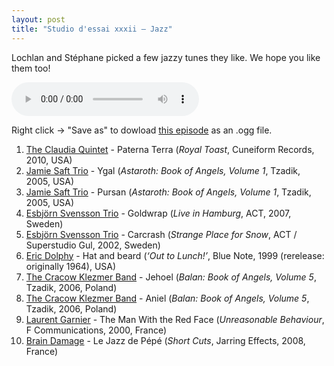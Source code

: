 ```yaml
---
layout: post
title: "Studio d'essai xxxii – Jazz"
---
```


Lochlan and Stéphane picked a few jazzy tunes they like. We hope you like them too!

<audio src="https://raw.githubusercontent.com/studio-dessai/podcasts/master/2015-02-26%20studio%20d%27essai%20xxxii.ogg" controls>
Your browser cannot play embedded audio. Download a better browser: but in the meantime, listen to the episode by downloading it below.
</audio>

Right click → "Save as" to dowload <a
href="https://raw.githubusercontent.com/studio-dessai/podcasts/master/2015-02-26%20studio%20d%27essai%20xxxii.ogg">this episode</a> as an .ogg file.

1. [The Claudia Quintet](http://musicbrainz.org/artist/5882939b-edb4-411a-bc68-3f0af2e5c55f) - Paterna Terra (_Royal Toast_, Cuneiform Records, 2010, USA)
1. [Jamie Saft Trio](http://musicbrainz.org/artist/641a6c2d-2779-40f4-a927-e2b23d819531) - Ygal (_Astaroth: Book of Angels, Volume 1_, Tzadik, 2005, USA)
1. [Jamie Saft Trio](http://musicbrainz.org/artist/641a6c2d-2779-40f4-a927-e2b23d819531) - Pursan (_Astaroth: Book of Angels, Volume 1_, Tzadik, 2005, USA)
1. [Esbjörn Svensson Trio](http://musicbrainz.org/artist/cfa7c6b1-bbb3-4f9a-a636-cbfafb9b4bcf) - Goldwrap (_Live in Hamburg_, ACT, 2007, Sweden)
1. [Esbjörn Svensson Trio](http://musicbrainz.org/artist/cfa7c6b1-bbb3-4f9a-a636-cbfafb9b4bcf) - Carcrash (_Strange Place for Snow_, ACT / Superstudio Gul, 2002, Sweden)
1. [Eric Dolphy](http://musicbrainz.org/artist/badda5cf-f2c5-4dc2-b3d3-07467bdf0f71) - Hat and beard (_‘Out to Lunch!’_, Blue Note, 1999 (rerelease: originally 1964), USA)
1. [The Cracow Klezmer Band](http://musicbrainz.org/artist/c7752820-4cef-4435-abf5-e60de2efe2a2) - Jehoel (_Balan: Book of Angels, Volume 5_, Tzadik, 2006, Poland)
1. [The Cracow Klezmer Band](http://musicbrainz.org/artist/c7752820-4cef-4435-abf5-e60de2efe2a2) - Aniel (_Balan: Book of Angels, Volume 5_, Tzadik, 2006, Poland)
1. [Laurent Garnier](http://musicbrainz.org/artist/ec477866-bfaa-48e0-affd-1c151ef61b7b) - The Man With the Red Face (_Unreasonable Behaviour_, F Communications, 2000, France)
1. [Brain Damage](http://musicbrainz.org/artist/9d19a058-3bb8-4858-937b-39dc2b817fc8) - Le Jazz de Pépé (_Short Cuts_, Jarring Effects, 2008, France)